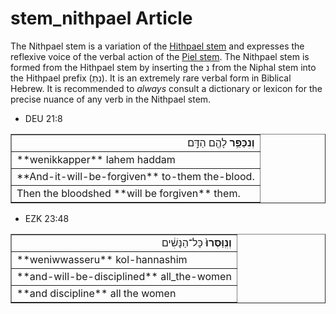 # stem_nithpael Article
The Nithpael stem is a variation of the [Hithpael stem](https://git.door43.org/Door43/en-uhg/src/master/content/stem_hithpael/02.md) and expresses the reflexive voice of the verbal action of the [Piel stem](https://git.door43.org/Door43/en-uhg/src/master/content/stem_piel/02.md).  The Nithpael stem is formed from the Hithpael stem by inserting the נ from the Niphal stem into the Hithpael prefix (נִתְ). It is an extremely rare verbal form in Biblical Hebrew.  It is recommended to *always* consult a dictionary or lexicon for the precise nuance of any verb in the Nithpael stem.

* DEU 21:8
<table border="1" class="docutils">
<colgroup>
<col width="100%" />
</colgroup>
<tbody valign="top">
<tr class="row-odd" align="right"><td><b>וְנִכַּפֵּ֥ר</b> לָהֶ֖ם הַדָּֽם׃</td>
</tr>
<tr class="row-even"><td>**wenikkapper** lahem haddam</td>
</tr>
<tr class="row-odd"><td>**And-it-will-be-forgiven** to-them the-blood.</td>
</tr>
<tr class="row-even"><td>Then the bloodshed **will be forgiven** them.</td>
</tr>
</tbody>
</table>

* EZK 23:48
<table border="1" class="docutils">
<colgroup>
<col width="100%" />
</colgroup>
<tbody valign="top">
<tr class="row-odd" align="right"><td><b>וְנִֽוַּסְּרוּ֙</b> כָּל־הַנָּשִׁ֔ים</td>
</tr>
<tr class="row-even"><td>**weniwwasseru** kol-hannashim</td>
</tr>
<tr class="row-odd"><td>**and-will-be-disciplined** all_the-women</td>
</tr>
<tr class="row-even"><td>**and discipline** all the women</td>
</tr>
</tbody>
</table>